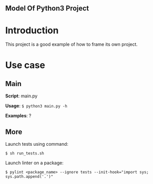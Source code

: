 Model Of Python3 Project
---


# Introduction

This project is a good example of how to frame its own project.


# Use case

## Main

**Script**: main.py

**Usage**: `$ python3 main.py -h`

**Examples**: ?


## More

Launch tests using command:
```
$ sh run_tests.sh
```

Launch linter on a package:
```
$ pylint <package_name> --ignore tests --init-hook="import sys; sys.path.append('.')"
```

